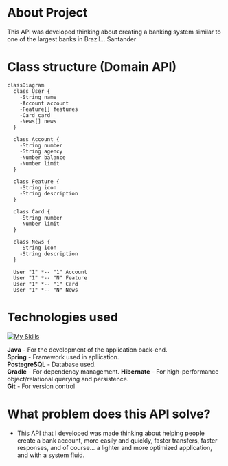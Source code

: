 # About Project
This API was developed thinking about creating a banking system similar to one of the largest banks in Brazil... Santander

# Class structure (Domain API)

```mermaid
classDiagram
  class User {
    -String name
    -Account account
    -Feature[] features
    -Card card
    -News[] news
  }

  class Account {
    -String number
    -String agency
    -Number balance
    -Number limit
  }

  class Feature {
    -String icon
    -String description
  }

  class Card {
    -String number
    -Number limit
  }

  class News {
    -String icon
    -String description
  }

  User "1" *-- "1" Account
  User "1" *-- "N" Feature
  User "1" *-- "1" Card
  User "1" *-- "N" News
```

# Technologies used
[![My Skills](https://skillicons.dev/icons?i=java,spring,postgres,gradle,hibernate,git)](https://skillicons.dev)

**Java** - For the development of the application back-end. <br>
**Spring** - Framework used in apllication. <br>
**PostegreSQL** - Database used. <br>
**Gradle** - For dependency management.
**Hibernate** - For high-performance object/relational querying and persistence. <br>
**Git** - For version control

# What problem does this API solve?
- This API that I developed was made thinking about helping people create a bank account, more easily and quickly, faster transfers, faster responses, and of course... a lighter and more optimized application, and with a system fluid.
